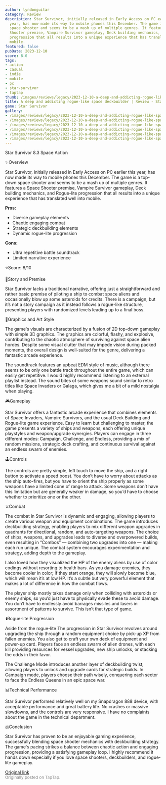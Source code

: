 ```yaml
---
author: lyndonguitar
category: Review
description: Star Survivor, initially released in Early Access on PC earlier this
  year, has now made its way to mobile phones this December. The game is a top-down
  space shooter and seems to be a mash up of multiple genres. It features a Space
  Shooter premise, Vampire Survivor gameplay, Deck building mechanics, and Rogue-lite
  progression that all results into a unique experience that has translated well into
  mobile.
featured: false
pubDate: 2023-12-10
score: 8.0
tags:
- action
- casual
- indie
- mobile
- pc
- star-survivor
- taptap
thumb: /images/reviews/legacy/2023-12-10-a-deep-and-addicting-rogue-like-space-deckbuilder--review---star-survivor-0.avif
title: A deep and addicting rogue-like space deckbuilder | Review - Star Survivor
game: Star Survivor
gallery:
- /images/reviews/legacy/2023-12-10-a-deep-and-addicting-rogue-like-space-deckbuilder--review---star-survivor-0.avif
- /images/reviews/legacy/2023-12-10-a-deep-and-addicting-rogue-like-space-deckbuilder--review---star-survivor-1.avif
- /images/reviews/legacy/2023-12-10-a-deep-and-addicting-rogue-like-space-deckbuilder--review---star-survivor-2.avif
- /images/reviews/legacy/2023-12-10-a-deep-and-addicting-rogue-like-space-deckbuilder--review---star-survivor-3.avif
- /images/reviews/legacy/2023-12-10-a-deep-and-addicting-rogue-like-space-deckbuilder--review---star-survivor-4.avif
- /images/reviews/legacy/2023-12-10-a-deep-and-addicting-rogue-like-space-deckbuilder--review---star-survivor-5.avif
---
```

Star Survivor
8.3
Space
Action

✨Overview

Star Survivor, initially released in Early Access on PC earlier this year, has now made its way to mobile phones this December. The game is a top-down space shooter and seems to be a mash up of multiple genres. It features a Space Shooter premise, Vampire Survivor gameplay, Deck building mechanics, and Rogue-lite progression that all results into a unique experience that has translated well into mobile.


**Pros:**
- Diverse gameplay elements
- Chaotic engaging combat
- Strategic deckbuilding elements
- Dynamic rogue-lite progression



**Cons:**
- Ultra repetitive battle soundtrack
- Limited narrative experience


⭐️Score: 8/10

📖Story and Premise

Star Survivor lacks a traditional narrative, offering just a straightforward and rather basic premise of piloting a ship to combat space aliens and occasionally blow up some asteroids for credits. There is a campaign, but it’s not a story campaign as it instead follows a rogue-like structure, presenting players with randomized levels leading up to a final boss.

🎨Graphics and Art Style

The game's visuals are characterized by a fusion of 2D top-down gameplay with simple 3D graphics. The graphics are colorful, flashy, and explosive, contributing to the chaotic atmosphere of surviving against space alien hordes. Despite some visual clutter that may impede vision during packed moments, the overall design is well-suited for the genre, delivering a fantastic arcade experience.

The soundtrack features an upbeat EDM style of music, although there seems to be only one battle track throughout the entire game, which can easily get repetitive. I would highly recommend listening to an external playlist instead. The sound bites of some weapons sound similar to retro titles like Space Invaders or Galaga,  which gives me a bit of a mild nostalgia when playing.

🎮Gameplay

Star Survivor offers a fantastic arcade experience that combines elements of Space Invaders, Vampire Survivors, and the usual Deck Building and Rogue-lite game experience. Easy to learn but challenging to master, the game presents a variety of ships and weapons, each offering unique playstyles and weapon/upgrade synergies. Players can engage in three different modes: Campaign, Challenge, and Endless, providing a mix of random missions, strategic deck crafting, and continuous survival against an endless swarm of enemies.

🕹Controls

The controls are pretty simple, left touch to move the ship, and a right button to activate a speed boost. You don’t have to worry about attacks as the ship auto-fires, but you have to orient the ship properly as some weapons have a limited cone of range to attack. Some weapons don’t have this limitation but are generally weaker in damage, so you’d have to choose whether to prioritize one or the other.

⚔️Combat

The combat in Star Survivor is dynamic and engaging, allowing players to create various weapon and equipment combinations. The game introduces deckbuilding strategy, enabling players to mix different weapon upgrades in quadrants for directional, random, and auto-targeting weapons. The choice of ships, weapons, and upgrades leads to diverse and overpowered builds, even resulting in “Combos” — combining two upgrades into one — making each run unique. The combat system encourages experimentation and strategy, adding depth to the gameplay.

I also loved how they visualized the HP of the enemy aliens by use of color codings without resorting to health bars. As you damage enemies, they become cooler in color; If they start orange, they will slowly become blue, which will mean it’s at low HP. It’s a subtle but very powerful element that makes a lot of difference in how the combat flows.

The player ship mostly takes damage only when colliding with asteroids or enemy ships, so you’d just have to physically evade these to avoid damage. You don’t have to endlessly avoid barrages missiles and lasers in assortment of patterns to survive. This isn’t that type of game.

⏫Rogue-lite Progression

Aside from the rogue-lite The progression in Star Survivor revolves around upgrading the ship through a random equipment choice by pick-up XP from fallen enemies. You also get to craft your own deck of equipment and power-up card. Players face an endless swarm of alien drones, with each kill providing resources for vessel upgrades, new ship unlocks, or stacking the odds in their favor.

The Challenge Mode introduces another layer of deckbuilding twist, allowing players to unlock and upgrade cards for strategic builds. In Campaign mode, players choose their path wisely, conquering each sector to face the Endless Queens in an epic space war.

📊Technical Performance

Star Survivor performed relatively well on my Snapdragon 888 device, with acceptable performance and great battery life. No crashes or massive slowdowns, and the controls are very responsive. I have no complaints about the game in the technical department.

⚖️Conclusion

Star Survivor has proven to be an enjoyable gaming experience, successfully blending space shooter mechanics with deckbuilding strategy. The game's pacing strikes a balance between chaotic action and engaging progression, providing a satisfying gameplay loop. I highly recommend it hands down especially if you love space shooters, deckbuilders, and rogue-lite gameplay.

[Original link](https://www.taptap.io/post/6645389)<br><span style="font-size: 0.95em; color: #888;">Originally posted on TapTap.</span>